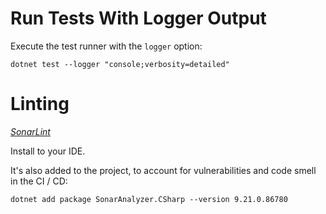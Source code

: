 # Run Tests With Logger Output

Execute the test runner with the `logger` option:

```
dotnet test --logger "console;verbosity=detailed"
```

# Linting

[*SonarLint*](https://www.sonarsource.com/products/sonarlint/)

Install to your IDE.

It's also added to the project, to account for vulnerabilities and code smell in the CI / CD:
```
dotnet add package SonarAnalyzer.CSharp --version 9.21.0.86780
```